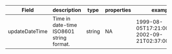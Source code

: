|Field | description | type | properties | example | enum|
| ---| ---| ---| ---| ---| --- |
| updateDateTime | Time in date-time ISO8601 string format. | string | NA | 1999-08-05T17:21:00+01:00, 2002-09-21T02:37:00-08:00 | NA|
